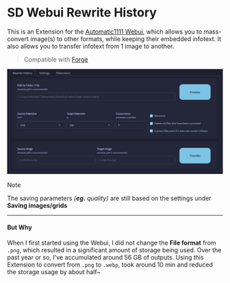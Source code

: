 ﻿# SD Webui Rewrite History
This is an Extension for the [Automatic1111 Webui](https://github.com/AUTOMATIC1111/stable-diffusion-webui), which allows you to mass-convert image(s) to other formats, while keeping their embedded infotext. It also allows you to transfer infotext from 1 image to another.

> Compatible with [Forge](https://github.com/lllyasviel/stable-diffusion-webui-forge)

<p align="center">
<img src="./ui.jpg" width=768>
</p>

> [!NOTE]
> The saving parameters *(**eg.** quality)* are still based on the settings under **Saving images/grids**

<hr>

#### But Why

When I first started using the Webui, I did not change the **File format** from `.png`, which resulted in a significant amount of storage being used. Over the past year or so, I've accumulated around 56 GB of outputs. Using this Extension to convert from `.png` to `.webp`, took around 10 min and reduced the storage usage by about half~
